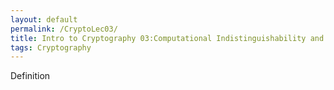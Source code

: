 ```yaml
---
layout: default
permalink: /CryptoLec03/
title: Intro to Cryptography 03:Computational Indistinguishability and Pseudorandom Generator
tags: Cryptography
---
```


Definition 